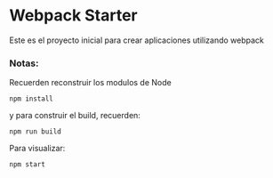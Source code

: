 # Webpack Starter

Este es el proyecto inicial para crear aplicaciones utilizando webpack

### Notas:
Recuerden reconstruir los modulos de Node
```
npm install
```
y para construir el build, recuerden:
```
npm run build
```

Para visualizar:
```
npm start
```


